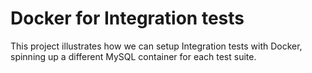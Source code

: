 # Docker for Integration tests

This project illustrates how we can setup Integration tests with Docker, spinning up a different MySQL container for each test suite.
 
 